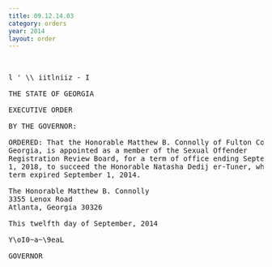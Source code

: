 ```yaml
---
title: 09.12.14.03
category: orders
year: 2014
layout: order
---
```


<pre>    

l ' \\ iitlniiz - I

THE STATE OF GEORGIA

EXECUTIVE ORDER

BY THE GOVERNOR:

ORDERED: That the Honorable Matthew B. Connolly of Fulton County,
Georgia, is appointed as a member of the Sexual Offender
Registration Review Board, for a term of office ending September
1, 2018, to succeed the Honorable Natasha Dedij er-Tuner, whose
term expired September 1, 2014.

The Honorable Matthew B. Connolly
3355 Lenox Road
Atlanta, Georgia 30326

This twelfth day of September, 2014

Y\oI0~a~\9eaL

GOVERNOR

</pre>
